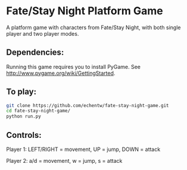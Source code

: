 Fate/Stay Night Platform Game
=============================

A platform game with characters from Fate/Stay Night, with both single player and two player modes.

Dependencies:
-------------
Running this game requires you to install PyGame. See http://www.pygame.org/wiki/GettingStarted.

To play:
--------
```bash
git clone https://github.com/echentw/fate-stay-night-game.git
cd fate-stay-night-game/
python run.py
```

Controls:
---------
Player 1: LEFT/RIGHT = movement, UP = jump, DOWN = attack

Player 2: a/d = movement, w = jump, s = attack

